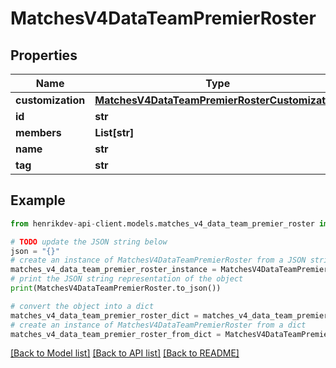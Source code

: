 # MatchesV4DataTeamPremierRoster


## Properties

Name | Type | Description | Notes
------------ | ------------- | ------------- | -------------
**customization** | [**MatchesV4DataTeamPremierRosterCustomization**](MatchesV4DataTeamPremierRosterCustomization.md) |  | 
**id** | **str** |  | 
**members** | **List[str]** |  | 
**name** | **str** |  | 
**tag** | **str** |  | 

## Example

```python
from henrikdev-api-client.models.matches_v4_data_team_premier_roster import MatchesV4DataTeamPremierRoster

# TODO update the JSON string below
json = "{}"
# create an instance of MatchesV4DataTeamPremierRoster from a JSON string
matches_v4_data_team_premier_roster_instance = MatchesV4DataTeamPremierRoster.from_json(json)
# print the JSON string representation of the object
print(MatchesV4DataTeamPremierRoster.to_json())

# convert the object into a dict
matches_v4_data_team_premier_roster_dict = matches_v4_data_team_premier_roster_instance.to_dict()
# create an instance of MatchesV4DataTeamPremierRoster from a dict
matches_v4_data_team_premier_roster_from_dict = MatchesV4DataTeamPremierRoster.from_dict(matches_v4_data_team_premier_roster_dict)
```
[[Back to Model list]](../README.md#documentation-for-models) [[Back to API list]](../README.md#documentation-for-api-endpoints) [[Back to README]](../README.md)


